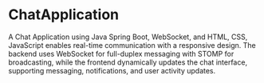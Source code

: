 # ChatApplication
 A Chat Application using Java Spring Boot, WebSocket, and HTML, CSS, JavaScript enables real-time communication with a responsive design. The backend uses WebSocket for full-duplex messaging with STOMP for broadcasting, while the frontend dynamically updates the chat interface, supporting messaging, notifications, and user activity updates.
